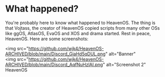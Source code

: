 # **What happened?**

You're probably here to know what happened to HeavenOS. The thing is that Vojtass, the creator of HeavenOS copied scripts from many other OSs like ggOS, AtlasOS, EvaOS and XOS and drama started. Rest in peace, HeavenOS. Here are some screenshots:

<img src="https://github.com/wjk4/HeavenOS-ARCHIVED/blob/main/Discord_GiaHd5qDUL.png" alt="Banner"</img>  
<img src="https://github.com/wjk4/HeavenOS-ARCHIVED/blob/main/Discord_AqfNuHzlAI.png" alt="Screenshot 2"</img>
  <br>
  HeavenOS
  <br>
</h1>
